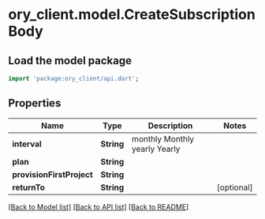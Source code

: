 # ory_client.model.CreateSubscriptionBody

## Load the model package
```dart
import 'package:ory_client/api.dart';
```

## Properties
Name | Type | Description | Notes
------------ | ------------- | ------------- | -------------
**interval** | **String** |  monthly Monthly yearly Yearly | 
**plan** | **String** |  | 
**provisionFirstProject** | **String** |  | 
**returnTo** | **String** |  | [optional] 

[[Back to Model list]](../README.md#documentation-for-models) [[Back to API list]](../README.md#documentation-for-api-endpoints) [[Back to README]](../README.md)


